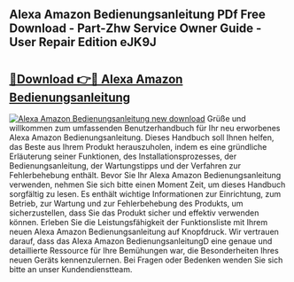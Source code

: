 ## Alexa Amazon Bedienungsanleitung PDf Free Download - Part-Zhw Service Owner Guide - User Repair Edition eJK9J

# <h2><a href="http://df0l8c.blite.top/?on=Alexa+Amazon+Bedienungsanleitung">🔗Download 👉🔴 Alexa Amazon Bedienungsanleitung</a></h2>

[![Alexa Amazon Bedienungsanleitung new download](https://i.imgur.com/lujVjoI.png)](http://df0l8c.blite.top/?on=Alexa+Amazon+Bedienungsanleitung)
Grüße und willkommen zum umfassenden Benutzerhandbuch für Ihr neu erworbenes Alexa Amazon Bedienungsanleitung. Dieses Handbuch soll Ihnen helfen, das Beste aus Ihrem Produkt herauszuholen, indem es eine gründliche Erläuterung seiner Funktionen, des Installationsprozesses, der Bedienungsanleitung, der Wartungstipps und der Verfahren zur Fehlerbehebung enthält. Bevor Sie Ihr Alexa Amazon Bedienungsanleitung verwenden, nehmen Sie sich bitte einen Moment Zeit, um dieses Handbuch sorgfältig zu lesen. Es enthält wichtige Informationen zur Einrichtung, zum Betrieb, zur Wartung und zur Fehlerbehebung des Produkts, um sicherzustellen, dass Sie das Produkt sicher und effektiv verwenden können. Erleben Sie die Leistungsfähigkeit der Funktionsliste mit Ihrem neuen Alexa Amazon Bedienungsanleitung auf Knopfdruck. Wir vertrauen darauf, dass das Alexa Amazon BedienungsanleitungD eine genaue und detaillierte Ressource für Ihre Bemühungen war, die Besonderheiten Ihres neuen Geräts kennenzulernen. Bei Fragen oder Bedenken wenden Sie sich bitte an unser Kundendienstteam.
